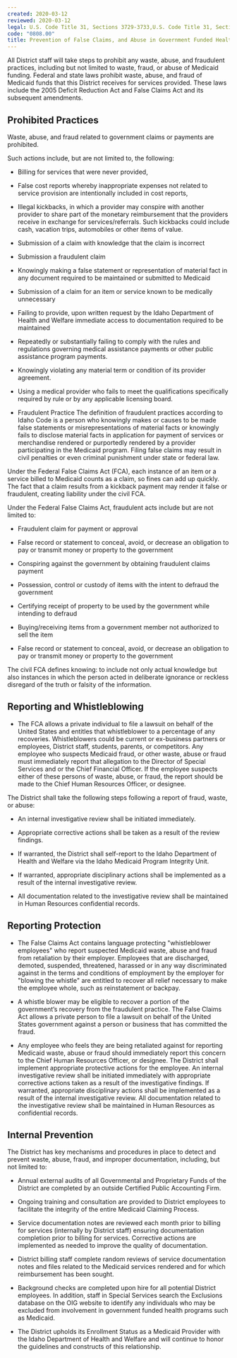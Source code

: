 ```yaml
---
created: 2020-03-12
reviewed: 2020-03-12
legal: U.S. Code Title 31, Sections 3729-3733,U.S. Code Title 31, Sections 3801-3812,U.S. Code Title 18, Section 287,Idaho Code § 56-209h
code: "0808.00"
title: Prevention of False Claims, and Abuse in Government Funded Health Programs
---
```


All District staff will take steps to prohibit any waste, abuse, and fraudulent practices, including but not limited to waste, fraud, or abuse of Medicaid funding. Federal and state laws prohibit waste, abuse, and fraud of Medicaid funds that this District receives for services provided. These laws include the 2005 Deficit Reduction Act and False Claims Act and its subsequent amendments.

## Prohibited Practices

Waste, abuse, and fraud related to government claims or payments are prohibited.

Such actions include, but are not limited to, the following: 

- Billing for services that were never provided,

- False cost reports whereby inappropriate expenses not related to service provision are intentionally included in cost reports,

- Illegal kickbacks, in which a provider may conspire with another provider to share part of the monetary reimbursement that the providers receive in exchange for services/referrals. Such kickbacks could include cash, vacation trips, automobiles or other items of value.

- Submission of a claim with knowledge that the claim is incorrect

- Submission a fraudulent claim

- Knowingly making a false statement or representation of material fact in any document required to be maintained or submitted to Medicaid

- Submission of a claim for an item or service known to be medically unnecessary

- Failing to provide, upon written request by the Idaho Department of Health and Welfare immediate access to documentation required to be maintained

- Repeatedly or substantially failing to comply with the rules and regulations governing medical assistance payments or other public assistance program payments.

- Knowingly violating any material term or condition of its provider agreement.

- Using a medical provider who fails to meet the qualifications specifically required by rule or by any applicable licensing board.

- Fraudulent Practice The definition of fraudulent practices according to Idaho Code is a person who knowingly makes or causes to be made false statements or misrepresentations of material facts or knowingly fails to disclose material facts in application for payment of services or merchandise rendered or purportedly rendered by a provider participating in the Medicaid program. Filing false claims may result in civil penalties or even criminal punishment under state or federal law.

Under the Federal False Claims Act (FCA), each instance of an item or a service billed to Medicaid counts as a claim, so fines can add up quickly. The fact that a claim results from a kickback payment may render it false or fraudulent, creating liability under the civil FCA.

Under the Federal False Claims Act, fraudulent acts include but are not limited to:

- Fraudulent claim for payment or approval

- False record or statement to conceal, avoid, or decrease an obligation to pay or transmit money or property to the government

- Conspiring against the government by obtaining fraudulent claims payment

- Possession, control or custody of items with the intent to defraud the government

- Certifying receipt of property to be used by the government while intending to defraud

- Buying/receiving items from a government member not authorized to sell the item

- False record or statement to conceal, avoid, or decrease an obligation to pay or transmit money or property to the government

The civil FCA defines knowing: to include not only actual knowledge but also instances in which the person acted in deliberate ignorance or reckless disregard of the truth or falsity of the information.

## Reporting and Whistleblowing

- The FCA allows a private individual to file a lawsuit on behalf of the United States and entitles that whistleblower to a percentage of any recoveries. Whistleblowers could be current or ex-business partners or employees, District staff, students, parents, or competitors. Any employee who suspects Medicaid fraud, or other waste, abuse or fraud must immediately report that allegation to the Director of Special Services and or the Chief Financial Officer. If the employee suspects either of these persons of waste, abuse, or fraud, the report should be made to the Chief Human Resources Officer, or designee.

The District shall take the following steps following a report of fraud, waste, or abuse:

- An internal investigative review shall be initiated immediately.

- Appropriate corrective actions shall be taken as a result of the review findings.

- If warranted, the District shall self-report to the Idaho Department of Health and Welfare via the Idaho Medicaid Program Integrity Unit.

- If warranted, appropriate disciplinary actions shall be implemented as a result of the internal investigative review.

- All documentation related to the investigative review shall be maintained in Human Resources confidential records.

## Reporting Protection

- The False Claims Act contains language protecting "whistleblower employees" who report suspected Medicaid waste, abuse and fraud from retaliation by their employer. Employees that are discharged, demoted, suspended, threatened, harassed or in any way discriminated against in the terms and conditions of employment by the employer for "blowing the whistle" are entitled to recover all relief necessary to make the employee whole, such as reinstatement or backpay.

- A whistle blower may be eligible to recover a portion of the government’s recovery from the fraudulent practice. The False Claims Act allows a private person to file a lawsuit on behalf of the United States government against a person or business that has committed the fraud.

- Any employee who feels they are being retaliated against for reporting Medicaid waste, abuse or fraud should immediately report this concern to the Chief Human Resources Officer, or designee. The District shall implement appropriate protective actions for the employee. An internal investigative review shall be initiated immediately with appropriate corrective actions taken as a result of the investigative findings. If warranted, appropriate disciplinary actions shall be implemented as a result of the internal investigative review. All documentation related to the investigative review shall be maintained in Human Resources as confidential records.

## Internal Prevention

The District has key mechanisms and procedures in place to detect and prevent waste, abuse, fraud, and improper documentation, including, but not limited to:


- Annual external audits of all Governmental and Proprietary Funds of the District are completed by an outside Certified Public Accounting Firm.

- Ongoing training and consultation are provided to District employees to facilitate the integrity of the entire Medicaid Claiming Process.

- Service documentation notes are reviewed each month prior to billing for services (internally by District staff) ensuring documentation completion prior to billing for services. Corrective actions are implemented as needed to improve the quality of documentation.

- District billing staff complete random reviews of service documentation notes and files related to the Medicaid services rendered and for which reimbursement has been sought.

- Background checks are completed upon hire for all potential District employees. In addition, staff in Special Services search the Exclusions database on the OIG website to identify any individuals who may be excluded from involvement in government funded health programs such as Medicaid.

- The District upholds its Enrollment Status as a Medicaid Provider with the Idaho Department of Health and Welfare and will continue to honor the guidelines and constructs of this relationship.

